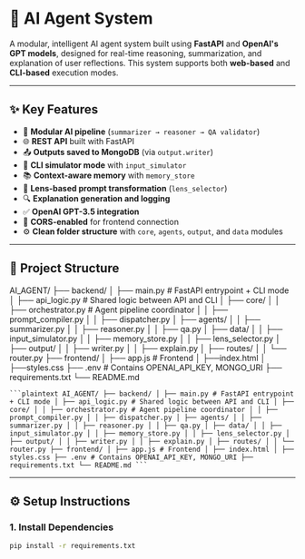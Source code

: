 # 🧠 AI Agent System

A modular, intelligent AI agent system built using **FastAPI** and **OpenAI's GPT models**, designed for real-time reasoning, summarization, and explanation of user reflections. This system supports both **web-based** and **CLI-based** execution modes.

---

## ✨ Key Features

- 🧩 **Modular AI pipeline** (`summarizer → reasoner → QA validator`)
- 🌐 **REST API** built with FastAPI
- 📤 **Outputs saved to MongoDB** (via `output.writer`)
- 🧪 **CLI simulator mode** with `input_simulator`
- 📚 **Context-aware memory** with `memory_store`
- 🧠 **Lens-based prompt transformation** (`lens_selector`)
- 🔍 **Explanation generation and logging**
- ✅ **OpenAI GPT-3.5 integration**
- 🔌 **CORS-enabled** for frontend connection
- ⚙️ **Clean folder structure** with `core`, `agents`, `output`, and `data` modules

---

## 📂 Project Structure

AI_AGENT/
├── backend/
│ ├── main.py # FastAPI entrypoint + CLI mode
│ ├── api_logic.py # Shared logic between API and CLI
│ ├── core/
│ │ ├── orchestrator.py # Agent pipeline coordinator
│ │ ├── prompt_compiler.py
│ │ ├── dispatcher.py
│ ├── agents/
│ │ ├── summarizer.py
│ │ ├── reasoner.py
│ │ ├── qa.py
│ ├── data/
│ │ ├── input_simulator.py
│ │ ├── memory_store.py
│ │ ├── lens_selector.py
│ ├── output/
│ │ ├── writer.py
│ │ ├── explain.py
│ ├── routes/
│ │ └── router.py
├── frontend/
│ ├── app.js # Frontend
│ ├──index.html
│ ├──styles.css
├── .env # Contains OPENAI_API_KEY, MONGO_URI
├── requirements.txt
└── README.md
<pre><code>```plaintext AI_AGENT/ ├── backend/ │ ├── main.py # FastAPI entrypoint + CLI mode │ ├── api_logic.py # Shared logic between API and CLI │ ├── core/ │ │ ├── orchestrator.py # Agent pipeline coordinator │ │ ├── prompt_compiler.py │ │ ├── dispatcher.py │ ├── agents/ │ │ ├── summarizer.py │ │ ├── reasoner.py │ │ ├── qa.py │ ├── data/ │ │ ├── input_simulator.py │ │ ├── memory_store.py │ │ ├── lens_selector.py │ ├── output/ │ │ ├── writer.py │ │ ├── explain.py │ ├── routes/ │ │ └── router.py ├── frontend/ │ ├── app.js # Frontend │ ├── index.html │ ├── styles.css ├── .env # Contains OPENAI_API_KEY, MONGO_URI ├── requirements.txt └── README.md ```</code></pre>
---

## ⚙️ Setup Instructions

### 1. Install Dependencies

```bash
pip install -r requirements.txt
```
